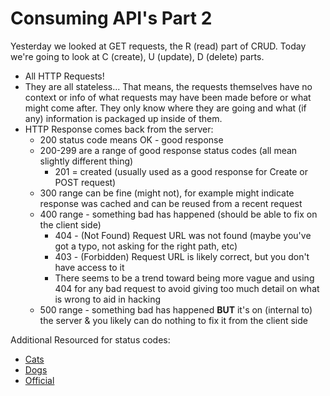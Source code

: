 # Consuming API's Part 2

Yesterday we looked at GET requests, the R (read) part of CRUD.
Today we're going to look at C (create), U (update), D (delete) parts.

- All HTTP Requests! 
- They are all stateless... That means, the requests themselves have no context or info of what requests may have 
    been made before or what might come after. They only know where they are going and what (if any) information is 
    packaged up inside of them.
- HTTP Response comes back from the server: 
  - 200 status code means OK - good response
  - 200-299 are a range of good response status codes (all mean slightly different thing)
    - 201 = created (usually used as a good response for Create or POST request)
  - 300 range can be fine (might not), for example might indicate response was cached and can be reused from a recent request
  - 400 range - something bad has happened (should be able to fix on the client side)
    - 404 - (Not Found) Request URL was not found (maybe you've got a typo, not asking for the right path, etc)
    - 403 - (Forbidden) Request URL is likely correct, but you don't have access to it
    - There seems to be a trend toward being more vague and using 404 for any bad request to avoid giving too much 
        detail on what is wrong to aid in hacking
  - 500 range - something bad has happened __BUT__ it's on (internal to) the server & you likely can do nothing to 
       fix it from the client side

Additional Resourced for status codes:
  - [Cats](https://http.cat/) 
  - [Dogs](https://httpstatusdogs.com/)
  - [Official](https://developer.mozilla.org/en-US/docs/Web/HTTP/Status)

